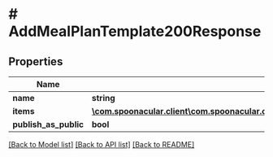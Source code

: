 # # AddMealPlanTemplate200Response

## Properties

Name | Type | Description | Notes
------------ | ------------- | ------------- | -------------
**name** | **string** |  |
**items** | [**\com.spoonacular.client\com.spoonacular.client.model\AddMealPlanTemplate200ResponseItemsInner[]**](AddMealPlanTemplate200ResponseItemsInner.md) |  |
**publish_as_public** | **bool** |  |

[[Back to Model list]](../../README.md#models) [[Back to API list]](../../README.md#endpoints) [[Back to README]](../../README.md)
